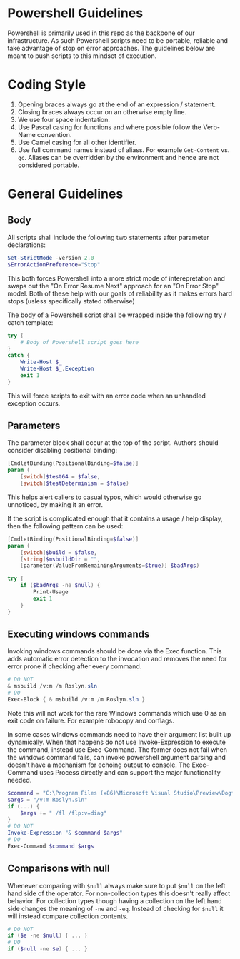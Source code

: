 Powershell Guidelines
==============

Powershell is primarily used in this repo as the backbone of our infrastructure.  As such 
Powershell scripts need to be portable, reliable and take advantage of stop on error 
approaches.  The guidelines below are meant to push scripts to this mindset of execution.

# Coding Style

1. Opening braces always go at the end of an expression / statement. 
1. Closing braces always occur on an otherwise empty line.
1. We use four space indentation.
1. Use Pascal casing for functions and where possible follow the Verb-Name convention.
1. Use Camel casing for all other identifier.
1. Use full command names instead of aliass.  For example `Get-Content` vs. `gc`.  Aliases can be 
overridden by the environment and hence are not considered portable. 

# General Guidelines

## Body 

All scripts shall include the following two statements after parameter declarations:

``` powershell
Set-StrictMode -version 2.0
$ErrorActionPreference="Stop"
```

This both forces Powershell into a more strict mode of interepretation and swaps out the 
"On Error Resume Next" approach for an "On Error Stop" model.  Both of these help with our
goals of reliability as it makes errors hard stops (usless specifically stated otherwise)

The body of a Powershell script shall be wrapped inside the following try / catch template:

``` powershell
try { 
    # Body of Powershell script goes here
}
catch {
    Write-Host $_
    Write-Host $_.Exception
    exit 1
}
```

This will force scripts to exit with an error code when an unhandled exception occurs. 

## Parameters

The parameter block shall occur at the top of the script.  Authors should consider disabling
positional binding:

``` powershell
[CmdletBinding(PositionalBinding=$false)]
param (
    [switch]$test64 = $false,
    [switch]$testDeterminism = $false)
```

This helps alert callers to casual typos, which would otherwise go unnoticed, by making it an 
error. 

If the script is complicated enough that it contains a usage / help display, then the following 
pattern can be used:

``` powershell
[CmdletBinding(PositionalBinding=$false)]
param (
    [switch]$build = $false, 
    [string]$msbuildDir = "",
    [parameter(ValueFromRemainingArguments=$true)] $badArgs)

try {
    if ($badArgs -ne $null) {
        Print-Usage 
        exit 1
    }
}

```

## Executing windows commands

Invoking windows commands should be done via the Exec function.  This adds automatic error detection 
to the invocation and removes the need for error prone if checking after every command.

``` powershell
# DO NOT
& msbuild /v:m /m Roslyn.sln
# DO 
Exec-Block { & msbuild /v:m /m Roslyn.sln }
```

Note this will not work for the rare Windows commands which use 0 as an exit code on failure.  For 
example robocopy and corflags.

In some cases windows commands need to have their argument list built up dynamically.  When that 
happens do not use Invoke-Expression to execute the command, instead use Exec-Command.  The former
does not fail when the windows command fails, can invoke powershell argument parsing and doesn't 
have a mechanism for echoing output to console.  The Exec-Command uses Process directly and can support
the major functionality needed.


``` powershell
$command = "C:\Program Files (x86)\Microsoft Visual Studio\Preview\Dogfood\MSBuild\15.0\Bin\MSBuild.exe"
$args = "/v:m Roslyn.sln"
if (...) { 
    $args += " /fl /flp:v=diag"
}
# DO NOT
Invoke-Expression "& $command $args"
# DO
Exec-Command $command $args
```

## Comparisons with null
Whenever comparing with `$null` always make sure to put `$null` on the left hand side of the 
operator. For non-collection types this doesn't really affect behavior. For collection types though
having a collection on the left hand side changes the meaning of `-ne` and `-eq`. Instead of checking
for `$null` it will instead compare collection contents.

``` powershell
# DO NOT
if ($e -ne $null) { ... }
# DO
if ($null -ne $e) { ... }
```

